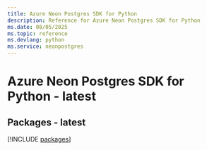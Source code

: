 ```yaml
---
title: Azure Neon Postgres SDK for Python
description: Reference for Azure Neon Postgres SDK for Python
ms.date: 08/05/2025
ms.topic: reference
ms.devlang: python
ms.service: neonpostgres
---
```

# Azure Neon Postgres SDK for Python - latest
## Packages - latest
[!INCLUDE [packages](neon-postgres-index.md)]